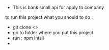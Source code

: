 - This is bank small api for apply to company

to run this project what you should to do :

- git clone <<link to this project>>
- go to folder where you put this project
- run : npm intsll
-
